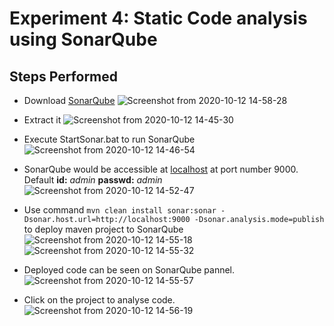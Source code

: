 # Experiment 4: Static Code analysis using SonarQube

## Steps Performed

- Download [SonarQube](https://www.sonarqube.org/)
![Screenshot from 2020-10-12 14-58-28](https://user-images.githubusercontent.com/46739435/95730380-ce90ea80-0c9b-11eb-980f-b68d45862429.png)

- Extract it
![Screenshot from 2020-10-12 14-45-30](https://user-images.githubusercontent.com/46739435/95730343-c33dbf00-0c9b-11eb-919e-4196456ba4d6.png)

- Execute StartSonar.bat to run SonarQube
![Screenshot from 2020-10-12 14-46-54](https://user-images.githubusercontent.com/46739435/95730355-c638af80-0c9b-11eb-818c-67841f7ed87c.png)

- SonarQube would be accessible at [localhost](https://localhost:9000) at port number 9000. Default **id:** *admin* **passwd:** *admin*
![Screenshot from 2020-10-12 14-52-47](https://user-images.githubusercontent.com/46739435/95730357-c6d14600-0c9b-11eb-933a-598ccc5ec23c.png)

- Use command ``` mvn clean install sonar:sonar -Dsonar.host.url=http://localhost:9000 -Dsonar.analysis.mode=publish ``` to deploy maven project to SonarQube
![Screenshot from 2020-10-12 14-55-18](https://user-images.githubusercontent.com/46739435/95730362-c89b0980-0c9b-11eb-9eec-d3f10c397c7b.png)
![Screenshot from 2020-10-12 14-55-32](https://user-images.githubusercontent.com/46739435/95730366-c9cc3680-0c9b-11eb-9eea-58f49f1bf15e.png)

- Deployed code can be seen on SonarQube pannel.
![Screenshot from 2020-10-12 14-55-57](https://user-images.githubusercontent.com/46739435/95730369-cb95fa00-0c9b-11eb-9996-6c5418005777.png)

- Click on the project to analyse code.
![Screenshot from 2020-10-12 14-56-19](https://user-images.githubusercontent.com/46739435/95730374-ccc72700-0c9b-11eb-9b67-c06fd3709530.png)
